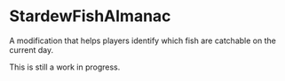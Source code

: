 # StardewFishAlmanac
A modification that helps players identify which fish are catchable on the current day.

This is still a work in progress.
